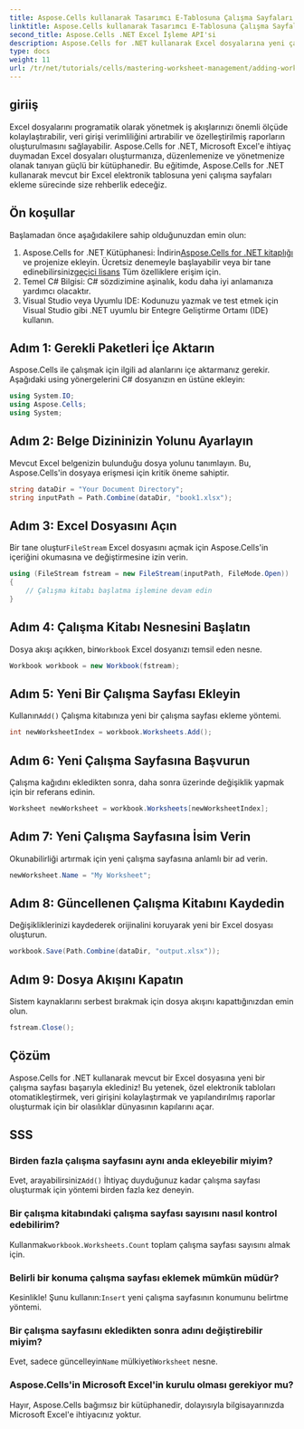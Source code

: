 ```yaml
---
title: Aspose.Cells kullanarak Tasarımcı E-Tablosuna Çalışma Sayfaları Ekleme
linktitle: Aspose.Cells kullanarak Tasarımcı E-Tablosuna Çalışma Sayfaları Ekleme
second_title: Aspose.Cells .NET Excel İşleme API'si
description: Aspose.Cells for .NET kullanarak Excel dosyalarına yeni çalışma sayfalarını programlı olarak nasıl ekleyeceğinizi öğrenin. Bu kapsamlı kılavuz, gerekli adımlarda size yol gösterir.
type: docs
weight: 11
url: /tr/net/tutorials/cells/mastering-worksheet-management/adding-worksheets-to-designer-spreadsheet/
---
```

## giriiş

Excel dosyalarını programatik olarak yönetmek iş akışlarınızı önemli ölçüde kolaylaştırabilir, veri girişi verimliliğini artırabilir ve özelleştirilmiş raporların oluşturulmasını sağlayabilir. Aspose.Cells for .NET, Microsoft Excel'e ihtiyaç duymadan Excel dosyaları oluşturmanıza, düzenlemenize ve yönetmenize olanak tanıyan güçlü bir kütüphanedir. Bu eğitimde, Aspose.Cells for .NET kullanarak mevcut bir Excel elektronik tablosuna yeni çalışma sayfaları ekleme sürecinde size rehberlik edeceğiz.

## Ön koşullar
Başlamadan önce aşağıdakilere sahip olduğunuzdan emin olun:

1.  Aspose.Cells for .NET Kütüphanesi: İndirin[Aspose.Cells for .NET kitaplığı](https://releases.aspose.com/cells/net/) ve projenize ekleyin. Ücretsiz denemeyle başlayabilir veya bir tane edinebilirsiniz[geçici lisans](https://purchase.aspose.com/temporary-license/) Tüm özelliklere erişim için.
2. Temel C# Bilgisi: C# sözdizimine aşinalık, kodu daha iyi anlamanıza yardımcı olacaktır.
3. Visual Studio veya Uyumlu IDE: Kodunuzu yazmak ve test etmek için Visual Studio gibi .NET uyumlu bir Entegre Geliştirme Ortamı (IDE) kullanın.

## Adım 1: Gerekli Paketleri İçe Aktarın
Aspose.Cells ile çalışmak için ilgili ad alanlarını içe aktarmanız gerekir. Aşağıdaki using yönergelerini C# dosyanızın en üstüne ekleyin:

```csharp
using System.IO;
using Aspose.Cells;
using System;
```

## Adım 2: Belge Dizininizin Yolunu Ayarlayın
Mevcut Excel belgenizin bulunduğu dosya yolunu tanımlayın. Bu, Aspose.Cells'in dosyaya erişmesi için kritik öneme sahiptir.

```csharp
string dataDir = "Your Document Directory";
string inputPath = Path.Combine(dataDir, "book1.xlsx");
```

## Adım 3: Excel Dosyasını Açın
 Bir tane oluştur`FileStream` Excel dosyasını açmak için Aspose.Cells'in içeriğini okumasına ve değiştirmesine izin verin.

```csharp
using (FileStream fstream = new FileStream(inputPath, FileMode.Open))
{
    // Çalışma kitabı başlatma işlemine devam edin
}
```

## Adım 4: Çalışma Kitabı Nesnesini Başlatın
 Dosya akışı açıkken, bir`Workbook` Excel dosyanızı temsil eden nesne.

```csharp
Workbook workbook = new Workbook(fstream);
```

## Adım 5: Yeni Bir Çalışma Sayfası Ekleyin
 Kullanın`Add()` Çalışma kitabınıza yeni bir çalışma sayfası ekleme yöntemi.

```csharp
int newWorksheetIndex = workbook.Worksheets.Add();
```

## Adım 6: Yeni Çalışma Sayfasına Başvurun
Çalışma kağıdını ekledikten sonra, daha sonra üzerinde değişiklik yapmak için bir referans edinin.

```csharp
Worksheet newWorksheet = workbook.Worksheets[newWorksheetIndex];
```

## Adım 7: Yeni Çalışma Sayfasına İsim Verin
Okunabilirliği artırmak için yeni çalışma sayfasına anlamlı bir ad verin.

```csharp
newWorksheet.Name = "My Worksheet";
```

## Adım 8: Güncellenen Çalışma Kitabını Kaydedin
Değişikliklerinizi kaydederek orijinalini koruyarak yeni bir Excel dosyası oluşturun.

```csharp
workbook.Save(Path.Combine(dataDir, "output.xlsx"));
```

## Adım 9: Dosya Akışını Kapatın
Sistem kaynaklarını serbest bırakmak için dosya akışını kapattığınızdan emin olun.

```csharp
fstream.Close();
```

## Çözüm
Aspose.Cells for .NET kullanarak mevcut bir Excel dosyasına yeni bir çalışma sayfası başarıyla eklediniz! Bu yetenek, özel elektronik tabloları otomatikleştirmek, veri girişini kolaylaştırmak ve yapılandırılmış raporlar oluşturmak için bir olasılıklar dünyasının kapılarını açar.

## SSS

### Birden fazla çalışma sayfasını aynı anda ekleyebilir miyim?
 Evet, arayabilirsiniz`Add()` İhtiyaç duyduğunuz kadar çalışma sayfası oluşturmak için yöntemi birden fazla kez deneyin.

### Bir çalışma kitabındaki çalışma sayfası sayısını nasıl kontrol edebilirim?
 Kullanmak`workbook.Worksheets.Count` toplam çalışma sayfası sayısını almak için.

### Belirli bir konuma çalışma sayfası eklemek mümkün müdür?
 Kesinlikle! Şunu kullanın:`Insert` yeni çalışma sayfasının konumunu belirtme yöntemi.

### Bir çalışma sayfasını ekledikten sonra adını değiştirebilir miyim?
Evet, sadece güncelleyin`Name` mülkiyeti`Worksheet` nesne.

### Aspose.Cells'in Microsoft Excel'in kurulu olması gerekiyor mu?
Hayır, Aspose.Cells bağımsız bir kütüphanedir, dolayısıyla bilgisayarınızda Microsoft Excel'e ihtiyacınız yoktur.